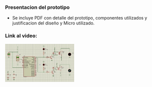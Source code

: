 ### Presentacion del prototipo
- Se incluye PDF con detalle del prototipo, componentes utilizados y justificacion del diseño y Micro utilizado.


### Link al video:

[![Alt text](../assets/Portada.jpg)](https://youtu.be/YJ1PTxF9o3I)
